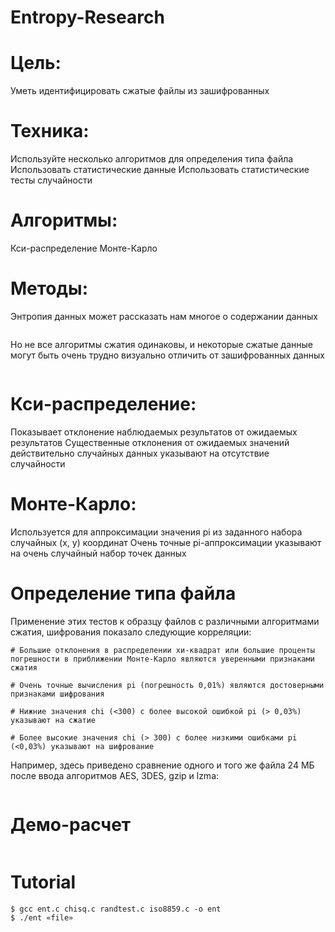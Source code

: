 # Entropy-Research

# Цель:
Уметь идентифицировать сжатые файлы из зашифрованных

# Техника:
Используйте несколько алгоритмов для определения типа файла
Использовать статистические данные
Использовать статистические тесты случайности

# Алгоритмы:
Кси-распределение 
Монте-Карло

# Методы: 
Энтропия данных может рассказать нам многое о содержании данных

<a href="https://savepice.ru/" target="_blank"><img src="https://cdn1.savepice.ru/uploads/2017/11/19/044a76df2758a2cea0bf24431e2350af-full.png" alt="" title="фотохостинг" border="0"/></a>

Но не все алгоритмы сжатия одинаковы, и некоторые сжатые данные могут быть очень трудно визуально отличить от зашифрованных данных

<a href="https://savepice.ru/" target="_blank"><img src="https://cdn1.savepice.ru/uploads/2017/11/19/31ee39023f830c53f279d6ec44f31e68-full.png" alt="" title="фотохостинг" border="0"/></a>

# Кси-распределение:
Показывает отклонение наблюдаемых результатов от ожидаемых результатов
Существенные отклонения от ожидаемых значений действительно случайных данных указывают на отсутствие случайности


# Монте-Карло:
Используется для аппроксимации значения pi из заданного набора случайных (x, y) координат
Очень точные pi-аппроксимации указывают на очень случайный набор точек данных

# Определение типа файла

Применение этих тестов к образцу файлов с различными алгоритмами сжатия, шифрования показало следующие корреляции:
```ShellSession
# Большие отклонения в распределении хи-квадрат или большие проценты погрешности в приближении Монте-Карло являются уверенными признаками сжатия

# Очень точные вычисления pi (погрешность 0,01%) являются достоверными признаками шифрования

# Нижние значения chi (<300) с более высокой ошибкой pi (> 0,03%) указывают на сжатие

# Более высокие значения chi (> 300) с более низкими ошибками pi (<0,03%) указывают на шифрование
```

Например, здесь приведено сравнение одного и того же файла 24 МБ после ввода алгоритмов AES, 3DES, gzip и lzma:

<a href="https://savepice.ru/" target="_blank"><img src="https://cdn1.savepice.ru/uploads/2017/11/19/88cac030aa7c550aff51c95f1988351f-full.png" alt="" title="фотохостинг" border="0"/></a>

# Демо-расчет
<a href="https://savepice.ru/" target="_blank"><img src="https://cdn1.savepice.ru/uploads/2017/11/19/9a5990e4e1737de4f4bbfd6a16b30f7e-full.png" alt="" title="фотохостинг" border="0"/></a>


# Tutorial 
```ShellSession
$ gcc ent.c chisq.c randtest.c iso8859.c -o ent 
$ ./ent «file»
```
